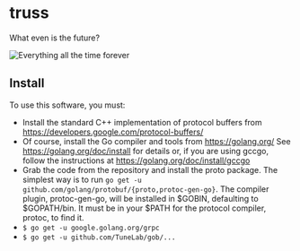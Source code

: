 # truss

What even is the future?

![Everything all the time forever](http://i.imgur.com/FCmSUiQ.png)

## Install

To use this software, you must:
- Install the standard C++ implementation of protocol buffers from
	https://developers.google.com/protocol-buffers/
- Of course, install the Go compiler and tools from
	https://golang.org/
  See
	https://golang.org/doc/install
  for details or, if you are using gccgo, follow the instructions at
	https://golang.org/doc/install/gccgo
- Grab the code from the repository and install the proto package.
  The simplest way is to run `go get -u github.com/golang/protobuf/{proto,protoc-gen-go}`.
  The compiler plugin, protoc-gen-go, will be installed in $GOBIN,
  defaulting to $GOPATH/bin.  It must be in your $PATH for the protocol
  compiler, protoc, to find it.
- `$ go get -u google.golang.org/grpc`
- `$ go get -u github.com/TuneLab/gob/...`

